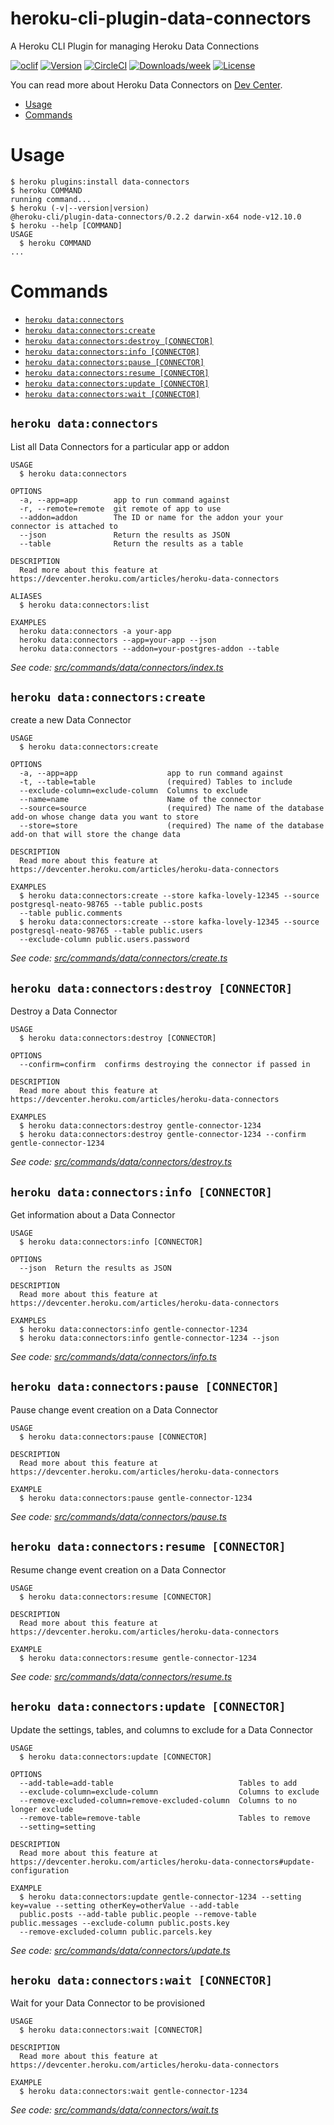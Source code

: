 heroku-cli-plugin-data-connectors
==========================

A Heroku CLI Plugin for managing Heroku Data Connections

[![oclif](https://img.shields.io/badge/cli-oclif-brightgreen.svg)](https://oclif.io)
[![Version](https://img.shields.io/npm/v/@heroku-cli/plugin-data-connectors.svg)](https://npmjs.org/package/@heroku-cli/plugin-data-connectors)
[![CircleCI](https://circleci.com/gh/heroku/heroku-cli-plugin-data-connectors/tree/main.svg?style=shield)](https://circleci.com/gh/heroku/heroku-cli-plugin-data-connectors/tree/main)
[![Downloads/week](https://img.shields.io/npm/dw/@heroku-cli/plugin-data-connectors.svg)](https://npmjs.org/package/@heroku-cli/plugin-data-connectors)
[![License](https://img.shields.io/npm/l/@heroku-cli/plugin-data-connectors.svg)](https://github.com/heroku/heroku-cli-plugin-data-connectors/blob/main/package.json)

You can read more about Heroku Data Connectors on [Dev
Center](https://devcenter.heroku.com/articles/heroku-data-connectors).

<!-- toc -->
* [Usage](#usage)
* [Commands](#commands)
<!-- tocstop -->
# Usage
```sh-session
$ heroku plugins:install data-connectors
$ heroku COMMAND
running command...
$ heroku (-v|--version|version)
@heroku-cli/plugin-data-connectors/0.2.2 darwin-x64 node-v12.10.0
$ heroku --help [COMMAND]
USAGE
  $ heroku COMMAND
...
```
<!-- usagestop -->
# Commands
<!-- commands -->
* [`heroku data:connectors`](#heroku-dataconnectors)
* [`heroku data:connectors:create`](#heroku-dataconnectorscreate)
* [`heroku data:connectors:destroy [CONNECTOR]`](#heroku-dataconnectorsdestroy-connector)
* [`heroku data:connectors:info [CONNECTOR]`](#heroku-dataconnectorsinfo-connector)
* [`heroku data:connectors:pause [CONNECTOR]`](#heroku-dataconnectorspause-connector)
* [`heroku data:connectors:resume [CONNECTOR]`](#heroku-dataconnectorsresume-connector)
* [`heroku data:connectors:update [CONNECTOR]`](#heroku-dataconnectorsupdate-connector)
* [`heroku data:connectors:wait [CONNECTOR]`](#heroku-dataconnectorswait-connector)

## `heroku data:connectors`

List all Data Connectors for a particular app or addon

```
USAGE
  $ heroku data:connectors

OPTIONS
  -a, --app=app        app to run command against
  -r, --remote=remote  git remote of app to use
  --addon=addon        The ID or name for the addon your your connector is attached to
  --json               Return the results as JSON
  --table              Return the results as a table

DESCRIPTION
  Read more about this feature at https://devcenter.heroku.com/articles/heroku-data-connectors

ALIASES
  $ heroku data:connectors:list

EXAMPLES
  heroku data:connectors -a your-app
  heroku data:connectors --app=your-app --json
  heroku data:connectors --addon=your-postgres-addon --table
```

_See code: [src/commands/data/connectors/index.ts](https://github.com/heroku/heroku-cli-plugin-data-connectors/blob/v1.0.0/src/commands/data/connectors/index.ts)_

## `heroku data:connectors:create`

create a new Data Connector

```
USAGE
  $ heroku data:connectors:create

OPTIONS
  -a, --app=app                    app to run command against
  -t, --table=table                (required) Tables to include
  --exclude-column=exclude-column  Columns to exclude
  --name=name                      Name of the connector
  --source=source                  (required) The name of the database add-on whose change data you want to store
  --store=store                    (required) The name of the database add-on that will store the change data

DESCRIPTION
  Read more about this feature at https://devcenter.heroku.com/articles/heroku-data-connectors

EXAMPLES
  $ heroku data:connectors:create --store kafka-lovely-12345 --source postgresql-neato-98765 --table public.posts 
  --table public.comments
  $ heroku data:connectors:create --store kafka-lovely-12345 --source postgresql-neato-98765 --table public.users 
  --exclude-column public.users.password
```

_See code: [src/commands/data/connectors/create.ts](https://github.com/heroku/heroku-cli-plugin-data-connectors/blob/v1.0.0/src/commands/data/connectors/create.ts)_

## `heroku data:connectors:destroy [CONNECTOR]`

Destroy a Data Connector

```
USAGE
  $ heroku data:connectors:destroy [CONNECTOR]

OPTIONS
  --confirm=confirm  confirms destroying the connector if passed in

DESCRIPTION
  Read more about this feature at https://devcenter.heroku.com/articles/heroku-data-connectors

EXAMPLES
  $ heroku data:connectors:destroy gentle-connector-1234
  $ heroku data:connectors:destroy gentle-connector-1234 --confirm gentle-connector-1234
```

_See code: [src/commands/data/connectors/destroy.ts](https://github.com/heroku/heroku-cli-plugin-data-connectors/blob/v1.0.0/src/commands/data/connectors/destroy.ts)_

## `heroku data:connectors:info [CONNECTOR]`

Get information about a Data Connector

```
USAGE
  $ heroku data:connectors:info [CONNECTOR]

OPTIONS
  --json  Return the results as JSON

DESCRIPTION
  Read more about this feature at https://devcenter.heroku.com/articles/heroku-data-connectors

EXAMPLES
  $ heroku data:connectors:info gentle-connector-1234
  $ heroku data:connectors:info gentle-connector-1234 --json
```

_See code: [src/commands/data/connectors/info.ts](https://github.com/heroku/heroku-cli-plugin-data-connectors/blob/v1.0.0/src/commands/data/connectors/info.ts)_

## `heroku data:connectors:pause [CONNECTOR]`

Pause change event creation on a Data Connector

```
USAGE
  $ heroku data:connectors:pause [CONNECTOR]

DESCRIPTION
  Read more about this feature at https://devcenter.heroku.com/articles/heroku-data-connectors

EXAMPLE
  $ heroku data:connectors:pause gentle-connector-1234
```

_See code: [src/commands/data/connectors/pause.ts](https://github.com/heroku/heroku-cli-plugin-data-connectors/blob/v1.0.0/src/commands/data/connectors/pause.ts)_

## `heroku data:connectors:resume [CONNECTOR]`

Resume change event creation on a Data Connector

```
USAGE
  $ heroku data:connectors:resume [CONNECTOR]

DESCRIPTION
  Read more about this feature at https://devcenter.heroku.com/articles/heroku-data-connectors

EXAMPLE
  $ heroku data:connectors:resume gentle-connector-1234
```

_See code: [src/commands/data/connectors/resume.ts](https://github.com/heroku/heroku-cli-plugin-data-connectors/blob/v1.0.0/src/commands/data/connectors/resume.ts)_

## `heroku data:connectors:update [CONNECTOR]`

Update the settings, tables, and columns to exclude for a Data Connector

```
USAGE
  $ heroku data:connectors:update [CONNECTOR]

OPTIONS
  --add-table=add-table                            Tables to add
  --exclude-column=exclude-column                  Columns to exclude
  --remove-excluded-column=remove-excluded-column  Columns to no longer exclude
  --remove-table=remove-table                      Tables to remove
  --setting=setting

DESCRIPTION
  Read more about this feature at https://devcenter.heroku.com/articles/heroku-data-connectors#update-configuration

EXAMPLE
  $ heroku data:connectors:update gentle-connector-1234 --setting key=value --setting otherKey=otherValue --add-table 
  public.posts --add-table public.people --remove-table public.messages --exclude-column public.posts.key 
  --remove-excluded-column public.parcels.key
```

_See code: [src/commands/data/connectors/update.ts](https://github.com/heroku/heroku-cli-plugin-data-connectors/blob/v1.0.0/src/commands/data/connectors/update.ts)_

## `heroku data:connectors:wait [CONNECTOR]`

Wait for your Data Connector to be provisioned

```
USAGE
  $ heroku data:connectors:wait [CONNECTOR]

DESCRIPTION
  Read more about this feature at https://devcenter.heroku.com/articles/heroku-data-connectors

EXAMPLE
  $ heroku data:connectors:wait gentle-connector-1234
```

_See code: [src/commands/data/connectors/wait.ts](https://github.com/heroku/heroku-cli-plugin-data-connectors/blob/v1.0.0/src/commands/data/connectors/wait.ts)_
<!-- commandsstop -->
